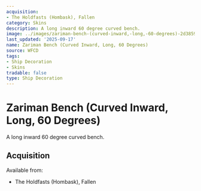 ```yaml
---
acquisition:
- The Holdfasts (Hombask), Fallen
category: Skins
description: A long inward 60 degree curved bench.
image: ../images/zariman-bench-(curved-inward,-long,-60-degrees)-2d3859783b.png
last_updated: '2025-09-17'
name: Zariman Bench (Curved Inward, Long, 60 Degrees)
source: WFCD
tags:
- Ship Decoration
- Skins
tradable: false
type: Ship Decoration
---
```


# Zariman Bench (Curved Inward, Long, 60 Degrees)

A long inward 60 degree curved bench.

## Acquisition

Available from:
- The Holdfasts (Hombask), Fallen

